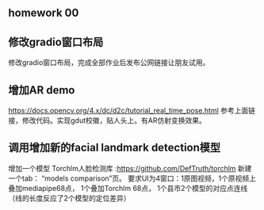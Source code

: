 ## homework 00
## 修改gradio窗口布局 
修改gradio窗口布局，完成全部作业后发布公网链接让朋友试用。
## 增加AR demo
https://docs.opencv.org/4.x/dc/d2c/tutorial_real_time_pose.html 
参考上面链接，修改代码。实现gdut校徽，贴人头上。有AR仿射变换效果。 
## 调用增加新的facial landmark detection模型
增加一个模型 Torchlm人脸检测库 :https://github.com/DefTruth/torchlm 
新建一个tab： “models comparison”页。
要求UI为4窗口：1原图视频，1个原视频上叠加mediapipe68点， 1个叠加Torchlm 68点， 1个县市2个模型的对应点连线（线的长度反应了2个模型的定位差异）
